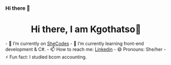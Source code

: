 ### Hi there 👋

<!--
**kgothatso456/kgothatso456** is a ✨ _special_ ✨ repository because its `README.md` (this file) appears on your GitHub profile.

Here are some ideas to get you started:

- 🔭 I’m currently working on ...
- 🌱 I’m currently learning ...
- 👯 I’m looking to collaborate on ...
- 🤔 I’m looking for help with ...
- 💬 Ask me about ...
- 📫 How to reach me: ...
- 😄 Pronouns: ...
- ⚡ Fun fact: ...
-->
<h1 align="center">Hi there, I am Kgothatso👋</h1>
- 🔭 I’m currently on <a href="https://www.shecodes.io/graduates/96427-kgothatso-mushapho" target="_blank">SheCodes</a>
- 🌱 I’m currently learning front-end development & C#.
- 📫 How to reach me: <a href="https://www.linkedin.com/in/kgothatso-mushapho-0b8612278/" target="_blank">Linkedin</a>
- 😄 Pronouns: She/her
- ⚡ Fun fact: I studied bcom accounting.
